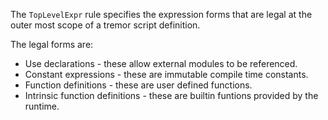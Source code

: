 The `TopLevelExpr` rule specifies the expression forms that are legal at the
outer most scope of a tremor script definition.

The legal forms are:
* Use declarations - these allow external modules to be referenced.
* Constant expressions - these are immutable compile time constants.
* Function definitions - these are user defined functions.
* Intrinsic function definitions - these are builtin funtions provided by the runtime.


